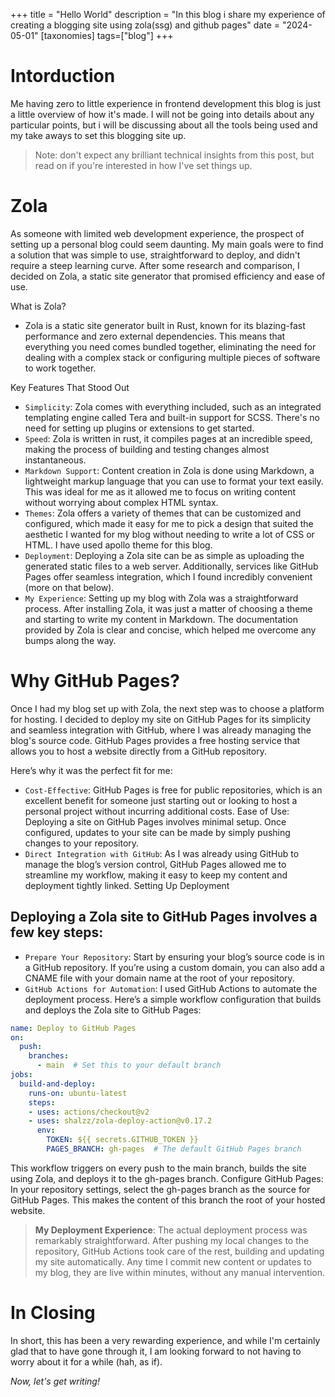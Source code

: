 +++
title = "Hello World"
description = "In this blog i share my experience of creating a blogging site using zola(ssg) and github pages"
date = "2024-05-01"
[taxonomies]
tags=["blog"]
+++

# Intorduction

Me having zero to little experience in frontend development this blog is just a little overview of how it's made. I will not be going into details about any particular points, but i will be discussing about all the tools being used and my take aways to set this blogging site up.

> Note: don't expect any brilliant technical insights from this post, but read on if you're interested in how I've set things up.

# Zola

As someone with limited web development experience, the prospect of setting up a personal blog could seem daunting. My main goals were to find a solution that was simple to use, straightforward to deploy, and didn't require a steep learning curve. After some research and comparison, I decided on Zola, a static site generator that promised efficiency and ease of use.

What is Zola?
- Zola is a static site generator built in Rust, known for its blazing-fast performance and zero external dependencies. This means that everything you need comes bundled together, eliminating the need for dealing with a complex stack or configuring multiple pieces of software to work together.

Key Features That Stood Out
 - `Simplicity`: Zola comes with everything included, such as an integrated templating engine called Tera and built-in support for SCSS. There's no need for setting up plugins or extensions to get started.
 - `Speed`: Zola is written in rust, it compiles pages at an incredible speed, making the process of building and testing changes almost instantaneous.
- `Markdown Support`: Content creation in Zola is done using Markdown, a lightweight markup language that you can use to format your text easily. This was ideal for me as it allowed me to focus on writing content without worrying about complex HTML syntax.
- `Themes`: Zola offers a variety of themes that can be customized and configured, which made it easy for me to pick a design that suited the aesthetic I wanted for my blog without needing to write a lot of CSS or HTML. I have used apollo theme for this blog.
- `Deployment`: Deploying a Zola site can be as simple as uploading the generated static files to a web server. Additionally, services like GitHub Pages offer seamless integration, which I found incredibly convenient (more on that below).
- `My Experience`: Setting up my blog with Zola was a straightforward process. After installing Zola, it was just a matter of choosing a theme and starting to write my content in Markdown. The documentation provided by Zola is clear and concise, which helped me overcome any bumps along the way.


# Why GitHub Pages?
Once I had my blog set up with Zola, the next step was to choose a platform for hosting. I decided to deploy my site on GitHub Pages for its simplicity and seamless integration with GitHub, where I was already managing the blog's source code.
GitHub Pages provides a free hosting service that allows you to host a website directly from a GitHub repository. 

Here’s why it was the perfect fit for me:

- `Cost-Effective`: GitHub Pages is free for public repositories, which is an excellent benefit for someone just starting out or looking to host a personal project without incurring additional costs.
Ease of Use: Deploying a site on GitHub Pages involves minimal setup. Once configured, updates to your site can be made by simply pushing changes to your repository.
- `Direct Integration with GitHub`: As I was already using GitHub to manage the blog’s version control, GitHub Pages allowed me to streamline my workflow, making it easy to keep my content and deployment tightly linked.
Setting Up Deployment

## Deploying a Zola site to GitHub Pages involves a few key steps:

- `Prepare Your Repository`: Start by ensuring your blog’s source code is in a GitHub repository. If you’re using a custom domain, you can also add a CNAME file with your domain name at the root of your repository.
- `GitHub Actions for Automation`: I used GitHub Actions to automate the deployment process. Here’s a simple workflow configuration that builds and deploys the Zola site to GitHub Pages:

```yaml
name: Deploy to GitHub Pages
on:
  push:
    branches:
      - main  # Set this to your default branch
jobs:
  build-and-deploy:
    runs-on: ubuntu-latest
    steps:
    - uses: actions/checkout@v2
    - uses: shalzz/zola-deploy-action@v0.17.2
      env:
        TOKEN: ${{ secrets.GITHUB_TOKEN }}
        PAGES_BRANCH: gh-pages  # The default GitHub Pages branch
```
This workflow triggers on every push to the main branch, builds the site using Zola, and deploys it to the gh-pages branch.
Configure GitHub Pages: In your repository settings, select the gh-pages branch as the source for GitHub Pages. This makes the content of this branch the root of your hosted website.

>**My Deployment Experience**: The actual deployment process was remarkably straightforward. After pushing my local changes to the repository, GitHub Actions took care of the rest, building and updating my site automatically. Any time I commit new content or updates to my blog, they are live within minutes, without any manual intervention.

# In Closing

In short, this has been a very rewarding experience, and while I'm certainly glad that to have gone through it, I am looking forward to not having to worry about it for a while (hah, as if).

*Now, let's get writing!*
